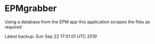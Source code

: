 # EPMgrabber
Using a database from the EPM app this application scrapes the files as required


Latest backup: Sun Sep 22 17:01:01 UTC 2019

